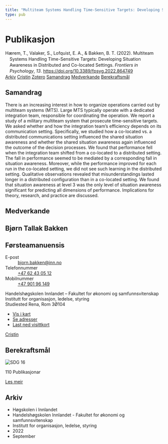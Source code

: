 ```yaml
---
title: "Multiteam Systems Handling Time-Sensitive Targets: Developing Situation Awareness in Distributed and Co-located Settings"
type: pub
---
```

<h1>Publikasjon</h1>
<article id="csl-bib-container-IMKZ9RW6" class="csl-bib-container">
  <div class="csl-bib-body" style="line-height: 1.35; padding-left: 1em; text-indent:-1em;">
  <div class="csl-entry">H&#xE6;rem, T., Valaker, S., Lofquist, E. A., &amp; Bakken, B. T. (2022). Multiteam Systems Handling Time-Sensitive Targets: Developing Situation Awareness in Distributed and Co-located Settings. <i>Frontiers in Psychology</i>, <i>13</i>. <a href="https://doi.org/10.3389/fpsyg.2022.864749">https://doi.org/10.3389/fpsyg.2022.864749</a></div>
</div>
  <div class="csl-bib-buttons">
    <a href="#taxonomy-article-IMKZ9RW6" class="csl-bib-button">Arkiv</a>
    <a href="https://app.cristin.no/results/show.jsf?id=2049903" alt="Cristin URL" class="csl-bib-button">Cristin</a>
    <a href="http://zotero.org/groups/5022929/items/IMKZ9RW6" alt="Zotero URL" class="csl-bib-button">Zotero</a>
    <a href="#abstract-article-IMKZ9RW6" class="csl-bib-button">Samandrag</a>
    <a href="#contributors-article-IMKZ9RW6" class="csl-bib-button">Medverkande</a>
    <a href="#sdg-article-IMKZ9RW6" class="csl-bib-button">Berekraftsmål</a>
  </div>
  <div id="csl-bib-meta-container-IMKZ9RW6"></div>
</article>
<div id="csl-bib-meta-IMKZ9RW6" class="csl-bib-meta">
  <article id="abstract-article-IMKZ9RW6" class="abstract-article">
    <h1>Samandrag</h1>
    There is an increasing interest in how to organize operations carried out by multiteam systems (MTS). Large MTS typically operate with a dedicated integration team, responsible for coordinating the operation. We report a study of a military multiteam system that prosecute time-sensitive targets. We asked whether and how the integration team’s efficiency depends on its communication setting. Specifically, we studied how a co-located vs. a distributed communications setting influenced the shared situation awareness and whether the shared situation awareness again influenced the outcome of the decision processes. We found that performance fell when the integration team shifted from a co-located to a distributed setting. The fall in performance seemed to be mediated by a corresponding fall in situation awareness. Moreover, while the performance improved for each run in the co-located setting, we did not see such learning in the distributed setting. Qualitative observations revealed that misunderstandings lasted longer in a distributed configuration than in a co-located setting. We found that situation awareness at level 3 was the only level of situation awareness significant for predicting all dimensions of performance. Implications for theory, research, and practice are discussed.
  </article>
  <article id="contributors-article-IMKZ9RW6" class="contributors-article">
    <h1>Medverkande</h1>
    <div class="personas">
<div class="vrtx-hinn-person-card">
<div class="photo">
<i class="lar la-user-circle missing-person"></i>
</div>
<div class="info">
<hgroup><h1>Bjørn Tallak Bakken</h1>
<h2>Førsteamanuensis</h2>
</hgroup><dl>
<dt>E-post</dt>
<dd>
<a href="mailto:bjorn.bakken@inn.no">bjorn.bakken@inn.no</a>
</dd>
<dt>Telefonnummer</dt>
<dd><a href="tel:+4762430512">
+47 62 43 05 12
</a></dd>
<dt>Mobilnummer</dt>
<dd><a href="tel:+4790196149">
+47 901 96 149
</a></dd>
</dl>
<p>
Handelshøgskolen Innlandet – Fakultet for økonomi og samfunnsvitenskap<br>
Institutt for organisasjon, ledelse, styring<br>
Studiested Rena,
Rom 3Ø104
</p>
<ul class="vrtx-hinn-links">
<li><a href="https://www.google.com/maps?q=61.13620,11.37454">Vis i kart</a></li>
<li><a href="https://www.inn.no/finn-en-ansatt/bjorn-bakken.html#vrtx-hinn-addresses">Se adresser</a></li>
<li><a href="https://www.inn.no/finn-en-ansatt/bjorn-bakken.html?vrtx=vcf">Last ned visittkort</a></li>
</ul>
</div>
</div>
<a href="https://app.cristin.no/persons/show.jsf?id=449169" alt="Cristin URL" class="personas-cristin">Cristin</a>
</div>
  </article>
  <article id="sdg-article-IMKZ9RW6" class="sdg-article">
    <h1>Berekraftsmål</h1>
    <div class="sdg-container"><div id="sdg16" class="sdg">
<img src="{{< params subfolder >}}images/sdg/sdg16_no.png" class="image" alt="SDG 16">
<div class="sdg-overlay">
<p class="sdg-publication-count"><span>110</span> Publikasjonar</p>
<p><a href="https://www.fn.no/om-fn/fns-baerekraftsmaal/fred-rettferdighet-og-velfungerende-institusjoner?lang=nno-NO" class="sdg-read-more">Les meir</a></p>
</div>
</div></div>
  </article>
  <article id="taxonomy-article-IMKZ9RW6" class="taxonomy-article">
    <h1>Arkiv</h1>
    <ul>
      <li>Høgskolen i Innlandet</li>
      <li>Handelshøgskolen Innlandet - Fakultet for økonomi og samfunnsvitenskap</li>
      <li>Institutt for organisasjon, ledelse, styring</li>
      <li>2022</li>
      <li>September</li>
    </ul>
  </article>
</div>
